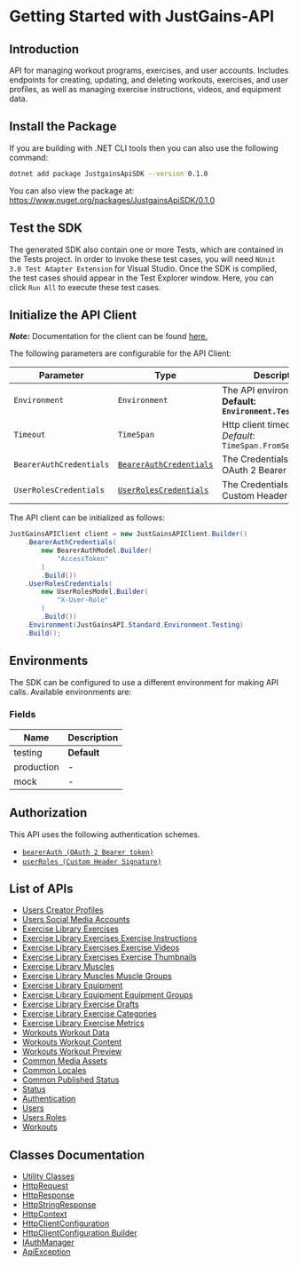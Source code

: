 
# Getting Started with JustGains-API

## Introduction

API for managing workout programs, exercises, and user accounts. Includes endpoints for creating, updating, and deleting workouts, exercises, and user profiles, as well as managing exercise instructions, videos, and equipment data.

## Install the Package

If you are building with .NET CLI tools then you can also use the following command:

```bash
dotnet add package JustgainsApiSDK --version 0.1.0
```

You can also view the package at:
https://www.nuget.org/packages/JustgainsApiSDK/0.1.0

## Test the SDK

The generated SDK also contain one or more Tests, which are contained in the Tests project. In order to invoke these test cases, you will need `NUnit 3.0 Test Adapter Extension` for Visual Studio. Once the SDK is complied, the test cases should appear in the Test Explorer window. Here, you can click `Run All` to execute these test cases.

## Initialize the API Client

**_Note:_** Documentation for the client can be found [here.](https://www.github.com/JustGains/just-gains-api-dotnet-sdk/tree/0.1.0/doc/client.md)

The following parameters are configurable for the API Client:

| Parameter | Type | Description |
|  --- | --- | --- |
| `Environment` | `Environment` | The API environment. <br> **Default: `Environment.Testing`** |
| `Timeout` | `TimeSpan` | Http client timeout.<br>*Default*: `TimeSpan.FromSeconds(100)` |
| `BearerAuthCredentials` | [`BearerAuthCredentials`](https://www.github.com/JustGains/just-gains-api-dotnet-sdk/tree/0.1.0/doc/auth/oauth-2-bearer-token.md) | The Credentials Setter for OAuth 2 Bearer token |
| `UserRolesCredentials` | [`UserRolesCredentials`](https://www.github.com/JustGains/just-gains-api-dotnet-sdk/tree/0.1.0/doc/auth/custom-header-signature.md) | The Credentials Setter for Custom Header Signature |

The API client can be initialized as follows:

```csharp
JustGainsAPIClient client = new JustGainsAPIClient.Builder()
    .BearerAuthCredentials(
        new BearerAuthModel.Builder(
            "AccessToken"
        )
        .Build())
    .UserRolesCredentials(
        new UserRolesModel.Builder(
            "X-User-Role"
        )
        .Build())
    .Environment(JustGainsAPI.Standard.Environment.Testing)
    .Build();
```

## Environments

The SDK can be configured to use a different environment for making API calls. Available environments are:

### Fields

| Name | Description |
|  --- | --- |
| testing | **Default** |
| production | - |
| mock | - |

## Authorization

This API uses the following authentication schemes.

* [`bearerAuth (OAuth 2 Bearer token)`](https://www.github.com/JustGains/just-gains-api-dotnet-sdk/tree/0.1.0/doc/auth/oauth-2-bearer-token.md)
* [`userRoles (Custom Header Signature)`](https://www.github.com/JustGains/just-gains-api-dotnet-sdk/tree/0.1.0/doc/auth/custom-header-signature.md)

## List of APIs

* [Users Creator Profiles](https://www.github.com/JustGains/just-gains-api-dotnet-sdk/tree/0.1.0/doc/controllers/users-creator-profiles.md)
* [Users Social Media Accounts](https://www.github.com/JustGains/just-gains-api-dotnet-sdk/tree/0.1.0/doc/controllers/users-social-media-accounts.md)
* [Exercise Library Exercises](https://www.github.com/JustGains/just-gains-api-dotnet-sdk/tree/0.1.0/doc/controllers/exercise-library-exercises.md)
* [Exercise Library Exercises Exercise Instructions](https://www.github.com/JustGains/just-gains-api-dotnet-sdk/tree/0.1.0/doc/controllers/exercise-library-exercises-exercise-instructions.md)
* [Exercise Library Exercises Exercise Videos](https://www.github.com/JustGains/just-gains-api-dotnet-sdk/tree/0.1.0/doc/controllers/exercise-library-exercises-exercise-videos.md)
* [Exercise Library Exercises Exercise Thumbnails](https://www.github.com/JustGains/just-gains-api-dotnet-sdk/tree/0.1.0/doc/controllers/exercise-library-exercises-exercise-thumbnails.md)
* [Exercise Library Muscles](https://www.github.com/JustGains/just-gains-api-dotnet-sdk/tree/0.1.0/doc/controllers/exercise-library-muscles.md)
* [Exercise Library Muscles Muscle Groups](https://www.github.com/JustGains/just-gains-api-dotnet-sdk/tree/0.1.0/doc/controllers/exercise-library-muscles-muscle-groups.md)
* [Exercise Library Equipment](https://www.github.com/JustGains/just-gains-api-dotnet-sdk/tree/0.1.0/doc/controllers/exercise-library-equipment.md)
* [Exercise Library Equipment Equipment Groups](https://www.github.com/JustGains/just-gains-api-dotnet-sdk/tree/0.1.0/doc/controllers/exercise-library-equipment-equipment-groups.md)
* [Exercise Library Exercise Drafts](https://www.github.com/JustGains/just-gains-api-dotnet-sdk/tree/0.1.0/doc/controllers/exercise-library-exercise-drafts.md)
* [Exercise Library Exercise Categories](https://www.github.com/JustGains/just-gains-api-dotnet-sdk/tree/0.1.0/doc/controllers/exercise-library-exercise-categories.md)
* [Exercise Library Exercise Metrics](https://www.github.com/JustGains/just-gains-api-dotnet-sdk/tree/0.1.0/doc/controllers/exercise-library-exercise-metrics.md)
* [Workouts Workout Data](https://www.github.com/JustGains/just-gains-api-dotnet-sdk/tree/0.1.0/doc/controllers/workouts-workout-data.md)
* [Workouts Workout Content](https://www.github.com/JustGains/just-gains-api-dotnet-sdk/tree/0.1.0/doc/controllers/workouts-workout-content.md)
* [Workouts Workout Preview](https://www.github.com/JustGains/just-gains-api-dotnet-sdk/tree/0.1.0/doc/controllers/workouts-workout-preview.md)
* [Common Media Assets](https://www.github.com/JustGains/just-gains-api-dotnet-sdk/tree/0.1.0/doc/controllers/common-media-assets.md)
* [Common Locales](https://www.github.com/JustGains/just-gains-api-dotnet-sdk/tree/0.1.0/doc/controllers/common-locales.md)
* [Common Published Status](https://www.github.com/JustGains/just-gains-api-dotnet-sdk/tree/0.1.0/doc/controllers/common-published-status.md)
* [Status](https://www.github.com/JustGains/just-gains-api-dotnet-sdk/tree/0.1.0/doc/controllers/status.md)
* [Authentication](https://www.github.com/JustGains/just-gains-api-dotnet-sdk/tree/0.1.0/doc/controllers/authentication.md)
* [Users](https://www.github.com/JustGains/just-gains-api-dotnet-sdk/tree/0.1.0/doc/controllers/users.md)
* [Users Roles](https://www.github.com/JustGains/just-gains-api-dotnet-sdk/tree/0.1.0/doc/controllers/users-roles.md)
* [Workouts](https://www.github.com/JustGains/just-gains-api-dotnet-sdk/tree/0.1.0/doc/controllers/workouts.md)

## Classes Documentation

* [Utility Classes](https://www.github.com/JustGains/just-gains-api-dotnet-sdk/tree/0.1.0/doc/utility-classes.md)
* [HttpRequest](https://www.github.com/JustGains/just-gains-api-dotnet-sdk/tree/0.1.0/doc/http-request.md)
* [HttpResponse](https://www.github.com/JustGains/just-gains-api-dotnet-sdk/tree/0.1.0/doc/http-response.md)
* [HttpStringResponse](https://www.github.com/JustGains/just-gains-api-dotnet-sdk/tree/0.1.0/doc/http-string-response.md)
* [HttpContext](https://www.github.com/JustGains/just-gains-api-dotnet-sdk/tree/0.1.0/doc/http-context.md)
* [HttpClientConfiguration](https://www.github.com/JustGains/just-gains-api-dotnet-sdk/tree/0.1.0/doc/http-client-configuration.md)
* [HttpClientConfiguration Builder](https://www.github.com/JustGains/just-gains-api-dotnet-sdk/tree/0.1.0/doc/http-client-configuration-builder.md)
* [IAuthManager](https://www.github.com/JustGains/just-gains-api-dotnet-sdk/tree/0.1.0/doc/i-auth-manager.md)
* [ApiException](https://www.github.com/JustGains/just-gains-api-dotnet-sdk/tree/0.1.0/doc/api-exception.md)

